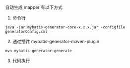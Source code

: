 自动生成 mapper 有以下方式

1. 命令行
```
java -jar mybatis-generator-core-x.x.x.jar -configfile generatorConfig.xml
```

2. 通过插件 mybatis-generator-maven-plugin
```
mvn mybatis-generator:generate
```

3. 代码执行
